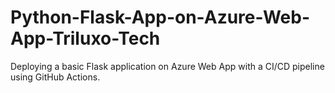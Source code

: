 # Python-Flask-App-on-Azure-Web-App-Triluxo-Tech
Deploying a basic Flask application on Azure Web App with a CI/CD pipeline using GitHub Actions.
